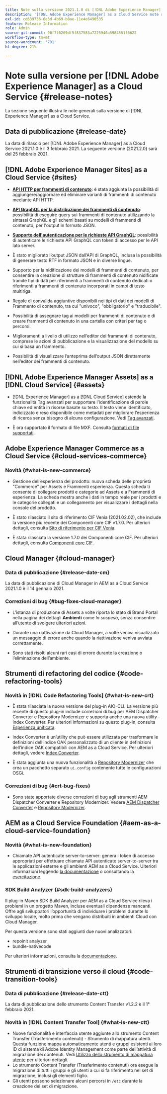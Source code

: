 ```yaml
---
title: Note sulla versione 2021.1.0 di [!DNL Adobe Experience Manager] as a Cloud Service.
description: '[!DNL Adobe Experience Manager] as a Cloud Service note sulla versione 2021.1.0.'
exl-id: cd639736-6e3d-4b69-b8ae-11e4e6490535
feature: Release Information
role: Admin
source-git-commit: 90f7f6209df5f837583a7225940a5984551f6622
workflow-type: tm+mt
source-wordcount: '791'
ht-degree: 21%

---
```



# Note sulla versione per [!DNL Adobe Experience Manager] as a Cloud Service {#release-notes}

La sezione seguente illustra le note generali sulla versione di [!DNL Experience Manager] as a Cloud Service.

## Data di pubblicazione {#release-date}

La data di rilascio per [!DNL Adobe Experience Manager] as a Cloud Service 2021.1.0 è il 3 febbraio 2021.
La seguente versione (2021.2.0) sarà del 25 febbraio 2021.

## [!DNL Adobe Experience Manager Sites] as a Cloud Service {#sites}

* **[API HTTP per frammenti di contenuto](/help/assets/content-fragments/assets-api-content-fragments.md)**: è stata aggiunta la possibilità di aggiungere/aggiornare ed eliminare varianti di frammenti di contenuto mediante API HTTP.

* **[API GraphQL per la distribuzione dei frammenti di contenuto](/help/headless/graphql-api/content-fragments.md)**: possibilità di eseguire query sui frammenti di contenuto utilizzando la sintassi GraphQL e gli schemi basati su modelli di frammenti di contenuto, per l&#39;output in formato JSON.

* **[Supporto dell&#39;autenticazione per le richieste API GraphQL](/help/headless/security/authentication.md)**: possibilità di autenticare le richieste API GraphQL con token di accesso per le API lato server.

* È stato migliorato l’output JSON dall’API di GraphQL, inclusa la possibilità di generare testo RTF in formato JSON e in diverse lingue.

* Supporto per la nidificazione dei modelli di frammenti di contenuto, per consentire la creazione di strutture di frammenti di contenuto nidificate tramite tipi di dati per riferimenti a frammenti di contenuto dedicati o riferimenti a frammenti di contenuto incorporati in campi di testo multiriga.

* Regole di convalida aggiuntive disponibili nei tipi di dati dei modelli di Frammento di contenuto, tra cui &quot;univoco&quot;, &quot;obbligatorio&quot; e &quot;traducibile&quot;.

* Possibilità di assegnare tag ai modelli per frammenti di contenuto e di creare frammenti di contenuto in una cartella con criteri per tag o percorsi.

* Miglioramenti a livello di utilizzo nell’editor dei frammenti di contenuto, comprese le azioni di pubblicazione e la visualizzazione del modello su cui si basa un frammento.

* Possibilità di visualizzare l’anteprima dell’output JSON direttamente nell’editor dei frammenti di contenuto.


## [!DNL Adobe Experience Manager Assets] as a [!DNL Cloud Service] {#assets}

* [!DNL Experience Manager] as a [!DNL Cloud Service] estende la funzionalità Tag avanzati per supportare l&#39;identificazione di parole chiave ed entità in risorse basate su testo. Il testo viene identificato, indicizzato e reso disponibile come metadati per migliorare l’esperienza di ricerca senza bisogno di alcuna configurazione. Vedi [Tag avanzati](/help/assets/smart-tags.md).

* È ora supportato il formato di file MXF. Consulta [formati di file supportati](/help/assets/file-format-support.md#video-formats).

## Adobe Experience Manager Commerce as a Cloud Service {#cloud-services-commerce}

### Novità {#what-is-new-commerce}

* Gestione dell’esperienza del prodotto: nuova scheda delle proprietà &quot;Commerce&quot; per Assets e Frammenti esperienza. Questa scheda ti consente di collegare prodotti e categorie ad Assets e a Frammenti di esperienza. La scheda mostra anche i dati in tempo reale per i prodotti e le categorie collegati e un collegamento per visualizzare i dettagli nella console del prodotto.

* È stato rilasciato il sito di riferimento CIF Venia (2021.02.02), che include la versione più recente dei Componenti core CIF v1.7.0. Per ulteriori dettagli, consulta [Sito di riferimento per CIF Venia](https://github.com/adobe/aem-cif-guides-venia/releases/tag/venia-2021.02.02).

* È stata rilasciata la versione 1.7.0 dei Componenti core CIF. Per ulteriori dettagli, consulta [Componenti core CIF](https://github.com/adobe/aem-core-cif-components/releases/tag/core-cif-components-reactor-1.7.0).

## Cloud Manager {#cloud-manager}

### Data di pubblicazione {#release-date-cm}

La data di pubblicazione di Cloud Manager in AEM as a Cloud Service 2021.1.0 è il 14 gennaio 2021.

### Correzioni di bug {#bug-fixes-cloud-manager}

* L’istanza di produzione di Assets a volte riporta lo stato di Brand Portal nella pagina dei dettagli **Ambienti** come *In sospeso*, senza consentire all’utente di svolgere ulteriori azioni.

* Durante una riattivazione da Cloud Manager, a volte veniva visualizzato un messaggio di errore anche quando la riattivazione veniva avviata correttamente.

* Sono stati risolti alcuni rari casi di errore durante la creazione o l’eliminazione dell’ambiente.

## Strumenti di refactoring del codice {#code-refactoring-tools}

### Novità in [!DNL Code Refactoring Tools] {#what-is-new-crt}

* È stata rilasciata la nuova versione del plug-in AIO-CLI. La versione più recente di questo plug-in include correzioni di bug per AEM Dispatcher Converter e Repository Modernizer e supporta anche una nuova utility - Index Converter. Per ulteriori informazioni su questo plug-in, consulta [Esperienza unificata](https://experienceleague.adobe.com/docs/experience-manager-cloud-service/moving/refactoring-tools/unified-experience.html?lang=it#benefits).

* Index Converter è un’utility che può essere utilizzata per trasformare le definizioni dell’indice OAK personalizzato di un cliente in definizioni dell’indice OAK compatibili con AEM as a Cloud Service. Per ulteriori dettagli, vedere [Index Converter](https://github.com/adobe/aem-cloud-service-source-migration/tree/master/packages/index-converter).

* È stata aggiunta una nuova funzionalità a [Repository Modernizer](https://github.com/adobe/aem-cloud-service-source-migration/tree/master/packages/repository-modernizer) che crea un pacchetto separato `ui.config` contenente tutte le configurazioni OSGi.

### Correzioni di bug {#crt-bug-fixes}

* Sono state apportate diverse correzioni di bug agli strumenti AEM Dispatcher Converter e Repository Modernizer. Vedere [AEM Dispatcher Converter](https://github.com/adobe/aem-cloud-service-source-migration/tree/master/packages/dispatcher-converter) e [Repository Modernizer](https://github.com/adobe/aem-cloud-service-source-migration/tree/master/packages/repository-modernizer).

## AEM as a Cloud Service Foundation {#aem-as-a-cloud-service-foundation}

### Novità {#what-is-new-foundation}

* Chiamate API autenticate server-to-server: genera i token di accesso appropriati per effettuare chiamate API autenticate server-to-server tra le applicazioni esterne e gli ambienti AEM as a Cloud Service. Ulteriori informazioni leggendo [la documentazione](/help/implementing/developing/introduction/generating-access-tokens-for-server-side-apis.md) o consultando la [esercitazione](https://experienceleague.adobe.com/docs/experience-manager-learn/getting-started-with-aem-headless/authentication/overview.html?lang=it#authentication).

### SDK Build Analyzer {#sdk-build-analyzers}

Il plug-in Maven SDK Build Analyzer per AEM as a Cloud Service rileva i problemi in un progetto Maven, incluse eventuali dipendenze mancanti. Offre agli sviluppatori l’opportunità di individuare i problemi durante lo sviluppo locale, molto prima che vengano distribuiti in ambienti Cloud con Cloud Manager.

Per questa versione sono stati aggiunti due nuovi analizzatori:

* repoinit analyzer
* bundle-nativecode

Per ulteriori informazioni, consulta la [documentazione](https://experienceleague.adobe.com/docs/experience-manager-core-components/using/developing/archetype/build-analyzer-maven-plugin.html?lang=it#developing).

## Strumenti di transizione verso il cloud {#code-transition-tools}

### Data di pubblicazione {#release-date-ctt}

La data di pubblicazione dello strumento Content Transfer v1.2.2 è il 1° febbraio 2021.

### Novità in [!DNL Content Transfer Tool] {#what-is-new-ctt}

* Nuove funzionalità e interfaccia utente aggiunte allo strumento Content Transfer (Trasferimento contenuti) - Strumento di mappatura utenti. Questa funzione mappa automaticamente utenti e gruppi esistenti ai loro ID di sistema di Adobe Identity Management come parte dell’attività di migrazione dei contenuti. Vedi [Utilizzo dello strumento di mappatura utente](https://experienceleague.adobe.com/docs/experience-manager-cloud-service/moving/cloud-migration/content-transfer-tool/using-user-mapping-tool.html?lang=it) per ulteriori dettagli.
* Lo strumento Content Transfer (Trasferimento contenuti) ora esegue la migrazione di tutti i gruppi e gli utenti a cui si fa riferimento nel set di migrazione, inclusi gli elementi figlio.
* Gli utenti possono selezionare alcuni percorsi in `/etc` durante la creazione dei set di migrazione.
